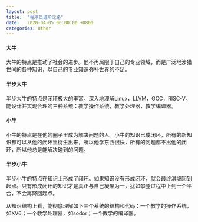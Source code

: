 ```yaml
---
layout: post
title:  "程序员进阶之路"
date:   2020-04-05 00:00:00 +0800
categories: Other
---
```


#### 大牛

大牛的特点是推动了社会的进步。他不再局限于自己的专业领域，而是广泛地涉猎世间的各种知识，以自己的专业知识弥补世界的不足。

<!-- more -->

#### 半步大牛

半步大牛的特点是闭环极大的丰富。深入地理解Linux，LLVM，GCC，RISC-V。能设计并实现合理的三种系统：教学操作系统，教学处理器，教学编译器。

#### 小牛

小牛的特点是在他的圈子里成为解决问题的人。小牛的知识已成闭环，所有的新知识都可以从他的闭环里衍生出来，所以他学东西很快，所有的问题都不出他的闭环，所以他总是能解决碰到的问题。

#### 半步小牛

半步小牛的特点在知识上形成了闭环。如果知识没有形成闭环，就会最终滑坡回到起点。只有形成闭环的知识才是真正与自己凝聚为一，犹如攀登过程中上到一个平台，不会再降回起点。

从知识结构上看，能彻底理解如下三个系统的结构和代码：一个教学的操作系统，如XV6；一个教学处理器，如sodor；一个教学的编译器。



